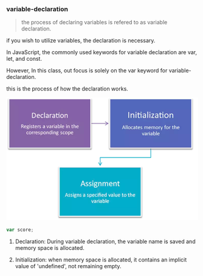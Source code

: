 ### variable-declaration
> the process of declaring variables is refered to as variable declaration.

if you wish to utilize variables, the declaration is necessary.

In JavaScript, the commonly used keywords for variable declaration are var, let, and const.

However, In this class,
out focus is solely on the var keyword for variable-declaration.

this is the process of how the declaration works.

![img.png](../images/img.png)


```javascript
var score;
```

1) Declaration: During variable declaration,
   the variable name is saved and memory space is allocated.

2) Initialization: when memory space is allocated, it contains an implicit value of 'undefined', not remaining empty.
